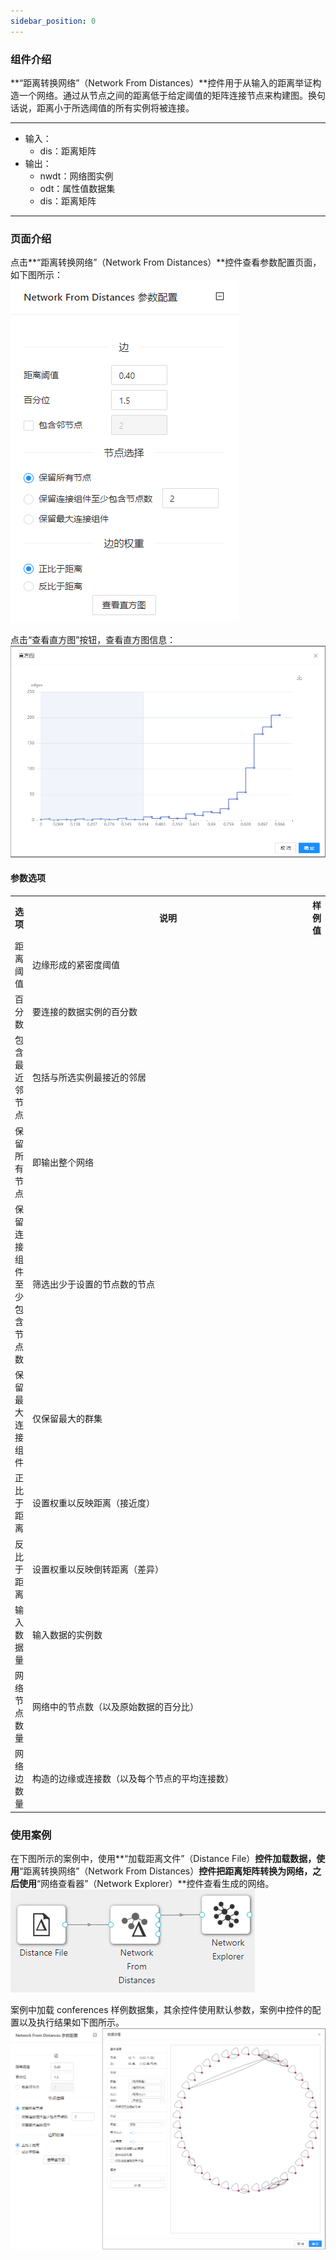 ```yaml
---
sidebar_position: 0
---
```

### 组件介绍
**“距离转换网络”（Network From Distances）**控件用于从输入的距离举证构造一个网络。通过从节点之间的距离低于给定阈值的矩阵连接节点来构建图。换句话说，距离小于所选阈值的所有实例将被连接。

<hr/>

- 输入：
  - dis：距离矩阵
- 输出：
  - nwdt：网络图实例
  - odt：属性值数据集
  - dis：距离矩阵

<hr/>


### 页面介绍
点击**“距离转换网络”（Network From Distances）**控件查看参数配置页面，如下图所示：  
[ ![](/img/aistudio/network/network-from-distances/param.png) ](/img/aistudio/network/network-from-distances/param.png)

点击“查看直方图”按钮，查看直方图信息：  
[ ![](/img/aistudio/network/network-from-distances/interaction.png) ](/img/aistudio/network/network-from-distances/interaction.png)

#### 参数选项
<table>
  <tr>
    <th>选项</th>
    <th width="650">说明</th>
    <th>样例值</th>
  </tr>
  <tr>
      <td>距离阈值</td> 
      <td>
      边缘形成的紧密度阈值
      </td> 
      <td></td>
  </tr>
  <tr>
      <td>百分数</td> 
      <td>
      要连接的数据实例的百分数
      </td> 
      <td></td>
  </tr>
  <tr>
      <td>包含最近邻节点</td> 
      <td>
      包括与所选实例最接近的邻居
      </td> 
      <td></td>
  </tr>
  <tr>
      <td>保留所有节点</td> 
      <td>
      即输出整个网络
      </td> 
      <td></td>
  </tr>
  <tr>
      <td>保留连接组件至少包含节点数</td> 
      <td>
      筛选出少于设置的节点数的节点
      </td> 
      <td></td>
  </tr>
  <tr>
      <td>保留最大连接组件</td> 
      <td>
      仅保留最大的群集
      </td> 
      <td></td>
  </tr>
  <tr>
      <td>正比于距离</td> 
      <td>
      设置权重以反映距离（接近度）
      </td> 
      <td></td>
  </tr>
  <tr>
      <td>反比于距离</td> 
      <td>
      设置权重以反映倒转距离（差异）
      </td> 
      <td></td>
  </tr>
  <tr>
      <td>输入数据量</td> 
      <td>
      输入数据的实例数
      </td> 
      <td></td>
  </tr>
  <tr>
      <td>网络节点数量</td> 
      <td>
      网络中的节点数（以及原始数据的百分比）
      </td> 
      <td></td>
  </tr>
  <tr>
      <td>网络边数量</td> 
      <td>
      构造的边缘或连接数（以及每个节点的平均连接数）
      </td> 
      <td></td>
  </tr>
</table>

### 使用案例
在下图所示的案例中，使用**“加载距离文件”（Distance File）**控件加载数据，使用**“距离转换网络”（Network From Distances）**控件把距离矩阵转换为网络，之后使用**“网络查看器”（Network Explorer）**控件查看生成的网络。  
[ ![](/img/aistudio/network/network-from-distances/workflow.png) ](/img/aistudio/network/network-from-distances/workflow.png)

案例中加载 conferences 样例数据集，其余控件使用默认参数，案例中控件的配置以及执行结果如下图所示。  
[ ![](/img/aistudio/network/network-from-distances/workflow-result.png) ](/img/aistudio/network/network-from-distances/workflow-result.png)